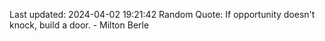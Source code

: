 Last updated: 2024-04-02 19:21:42
Random Quote: If opportunity doesn't knock, build a door. - Milton Berle